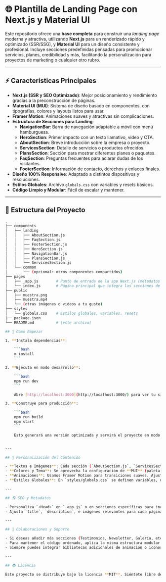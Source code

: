 # 🌐 Plantilla de Landing Page con Next.js y Material UI

Este repositorio ofrece una **base completa** para construir una _landing page_ moderna y atractiva, utilizando **Next.js** para un renderizado rápido y optimizado (SSR/SSG), y **Material UI** para un diseño consistente y profesional. Incluye secciones predefinidas pensadas para promocionar servicios, planes, credibilidad y más, facilitando la personalización para proyectos de marketing o cualquier otro rubro.

---

## ⚡ Características Principales

- **Next.js (SSR y SEO Optimizado)**: Mejor posicionamiento y rendimiento gracias a la preconstrucción de páginas.
- **Material UI (MUI)**: Sistema de diseño basado en componentes, con tipografías, colores y layouts listos para usar.
- **Framer Motion**: Animaciones suaves y atractivas sin complicaciones.
- **Estructura de Secciones para Landing**:
  - **NavigationBar**: Barra de navegación adaptable a móvil con menú hamburguesa.
  - **HeroSection**: Primer impacto con un texto llamativo, video y CTA.
  - **AboutSection**: Breve introducción sobre la empresa o proyecto.
  - **ServicesSection**: Detalle de servicios o productos ofrecidos.
  - **PlansSection**: Sección para mostrar diferentes planes o paquetes.
  - **FaqSection**: Preguntas frecuentes para aclarar dudas de los visitantes.
  - **FooterSection**: Información de contacto, derechos y enlaces finales.
- **Diseño 100% Responsive**: Adaptado a distintos dispositivos y resoluciones.
- **Estilos Globales**: Archivo `globals.css` con variables y resets básicos.
- **Código Limpio y Modular**: Fácil de escalar y mantener.

---

## 🔎 Estructura del Proyecto

```bash
.
├── components
│   ├── landing
│   │   ├── AboutSection.js
│   │   ├── FaqSection.js
│   │   ├── FooterSection.js
│   │   ├── HeroSection.js
│   │   ├── NavigationBar.js
│   │   ├── PlansSection.js
│   │   └── ServicesSection.js
│   └── common
│       └── (opcional: otros componentes compartidos)
├── pages
│   ├── _app.js        # Punto de entrada de la app Next.js (metadatos globales, estilos)
│   └── index.js       # Página principal que integra las secciones de la landing
├── public
│   ├── muestra.png
│   ├── muestra.mp4
│   └── (otras imágenes o videos a tu gusto)
├── styles
│   └── globals.css    # Estilos globales, variables, resets
├── package.json
└── README.md          # (este archivo)

## 🚀 Cómo Empezar

1. **Instala dependencias**:

    ```bash
    m install
    ```

2. **Ejecuta en modo desarrollo**:

    ```bash
    npm run dev
    ```

    Abre [http://localhost:3000](http://localhost:3000/) para ver tu sitio.

3. **Construye para producción**:

    ```bash
    npm run build
    npm start
    ```

    Esto generará una versión optimizada y servirá el proyecto en modo producción.


---

## 🎨 Personalización del Contenido

- **Textos e Imágenes**: Cada sección (`AboutSection.js`, `ServicesSection.js`, etc.) contiene textos y (opcionalmente) íconos o pequeños `svg`. Ajusta estos contenidos a tu gusto.
- **Colores y Tema**: Se aprovecha la configuración de **MUI** (paleta de colores, tema, tipografías). Puedes modificarlo en `_app.js`, o extender un `ThemeProvider` personalizado.
- **Animaciones**: Usamos Framer Motion para transiciones suaves. Ajusta duración, efectos y disparadores según tu preferencia.
- **Estilos Globales**: En `styles/globals.css` se definen variables, un reset básico y clases de utilidad.

---

## 🌎 SEO y Metadatos

- Personaliza `<Head>` en `_app.js` o en secciones específicas para incluir metadatos, open graph, etc.
- Ajusta `title`, `description`, e imágenes relevantes para cada página o sección.

---

## 🤝 Colaboraciones y Soporte

- Si deseas añadir más secciones (Testimonios, Newsletter, Galería, etc.), crea un nuevo componente en `components/landing/`.
- Para mantener el código ordenado, aplica la misma estructura modular y responsive.
- Siempre puedes integrar bibliotecas adicionales de animación o iconos, pero MUI ya ofrece una extensa variedad.

---

## 📚 Licencia

Este proyecto se distribuye bajo la licencia **MIT**. Siéntete libre de usarlo, modificarlo y adaptarlo tanto para proyectos personales como comerciales. ¡Aporta tu granito de arena con ideas o mejoras si lo deseas!
